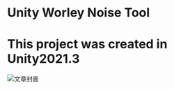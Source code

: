 # Unity Worley Noise Tool

# This project was created in Unity2021.3 

![文章封面](https://user-images.githubusercontent.com/129722386/231022430-f6ca4338-a209-4bd8-a65e-9db894751e3b.png)
